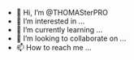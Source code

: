 - 👋 Hi, I’m @THOMASterPRO
- 👀 I’m interested in ...
- 🌱 I’m currently learning ...
- 💞️ I’m looking to collaborate on ...
- 📫 How to reach me ...

<!---
THOMASterPRO/THOMASterPRO is a ✨ special ✨ repository because its `README.md` (this file) appears on your GitHub profile.
You can click the Preview link to take a look at your changes.
--->
